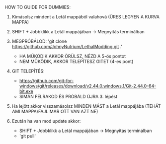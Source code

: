 HOW TO GUIDE FOR DUMMIES:

1. Kimásolsz mindent a Letál mappából valahová (ÜRES LEGYEN A KURVA MAPPA)
2. SHIFT + Jobbklikk a Letál mappájában -> Megnyitás terminálban
3. MEGPRÓBÁLOD: 'git clone https://github.com/JohnyNutrium/LethalModding.git .'
   - HA MŰKÖDIK AKKOR ÖRÜLSZ, NÉZD A 5-ös pontot
   - NEM MŰKÖDIK, AKKOR TELEPÍTESZ GITET (4-es pont)
4. GIT TELEPÍTÉS:
   - https://github.com/git-for-windows/git/releases/download/v2.44.0.windows.1/Git-2.44.0-64-bit.exe
   - SIMÁN FELRAKOD ÉS PRÓBÁLD ÚJRA 3. lépést
5. Ha lejött akkor visszamásolsz MINDEN MÁST a Letál mappájába (TEHÁT AMI MAPPA/FÁJL MÁR OTT VAN AZT NE)

6. Ezután ha van mod update akkor:
   - SHIFT + Jobbklikk a Letál mappájában -> Megnyitás terminálban
   - 'git pull'
